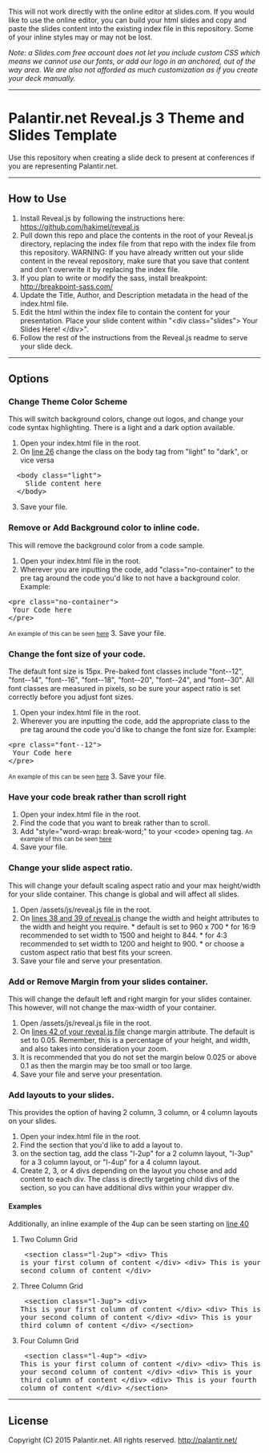 This will not work directly with the online editor at slides.com. If you would like to use the online editor, you can build your html slides and copy and paste the slides content into the existing index file in this repository. Some of your inline styles may or may not be lost.

*Note: a Slides.com free account does not let you include custom CSS which means we cannot use our fonts, or add our logo in an anchored, out of the way area. We are also not afforded as much customization as if you create your deck manually.*

-----
# Palantir.net Reveal.js 3 Theme and Slides Template

Use this repository when creating a slide deck to present at conferences if you are representing Palantir.net.

-----
## How to Use

1. Install Reveal.js by following the instructions here: https://github.com/hakimel/reveal.js
2. Pull down this repo and place the contents in the root of your Reveal.js directory, replacing the index file from that repo with the index file from this repository. WARNING: If you have already written out your slide content in the reveal repository, make sure that you save that content and don't overwrite it by replacing the index file.
3. If you plan to write or modify the sass, install breakpoint: http://breakpoint-sass.com/
4. Update the Title, Author, and Description metadata in the head of the index.html file.
4. Edit the html within the index file to contain the content for your presentation. Place your slide content within "&#060;div class="slides"&gt; Your Slides Here! &#060;/div&gt;".
4. Follow the rest of the instructions from the Reveal.js readme to serve your slide deck.

-----
## Options

### Change Theme Color Scheme
This will switch background colors, change out logos, and change your code syntax highlighting. There is a light and a dark option available.
  1. Open your index.html file in the root.
  2. On [line 26](https://github.com/palantirnet/palantir-reveal/blob/master/index.html#L26) change the class on the body tag from "light" to "dark", or vice versa
  <pre>
  &#060;body class="light"&gt;
    Slide content here
  &#060;/body&gt;</pre>
  3. Save your file.

### Remove or Add Background color to inline code.
This will remove the background color from a code sample.
  1. Open your index.html file in the root.
  2. Wherever you are inputting the code, add "class="no-container" to the pre tag around the code you'd like to not have a background color. Example:
<pre>
&#060;pre class="no-container"&gt;
 Your Code here
&#060;/pre&gt;
</pre>
<small>An example of this can be seen [here](https://github.com/palantirnet/palantir-reveal/blob/master/index.html#L248)</small>
  3. Save your file.

### Change the font size of your code.
The default font size is 15px. Pre-baked font classes include "font--12", "font--14", "font--16", "font--18", "font--20", "font--24", and "font--30". All font classes are measured in pixels, so be sure your aspect ratio is set correctly before you adjust font sizes.
  1. Open your index.html file in the root.
  2. Wherever you are inputting the code, add the appropriate class to the pre tag around the code you'd like to change the font size for. Example:
<pre>
&#060;pre class="font--12"&gt;
 Your Code here
&#060;/pre&gt;
</pre>
<small>An example of this can be seen [here](https://github.com/palantirnet/palantir-reveal/blob/master/index.html#L248)</small>
  3. Save your file.

### Have your code break rather than scroll right
  1. Open your index.html file in the root.
  2. Find the code that you want to break rather than to scroll.
  3. Add "style="word-wrap: break-word;" to your &#060;code&gt; opening tag.
  <small>An example of this can be seen [here](https://github.com/palantirnet/palantir-reveal/blob/master/index.html#L248)</small>
  4. Save your file.

### Change your slide aspect ratio.
This will change your default scaling aspect ratio and your max height/width for your slide container. This change is global and will affect all slides.
  1. Open /assets/js/reveal.js file in the root.
  2. On [lines 38 and 39 of reveal.js](https://github.com/palantirnet/palantir-reveal/blob/master/palantirnet-theme/assets/js/reveal.js#L38-L39) change the width and height attributes to the width and height you require.
    * default is set to 960 x 700
    * for 16:9 recommended to set width to 1500 and height to 844.
    * for 4:3 recommended to set width to 1200 and height to 900.
    * or choose a custom aspect ratio that best fits your screen.
  3. Save your file and serve your presentation.

### Add or Remove Margin from your slides container.
This will change the default left and right margin for your slides container. This however, will not change the max-width of your container.
  1. Open /assets/js/reveal.js file in the root.
  2. On [lines 42 of your reveal.js file](https://github.com/palantirnet/palantir-reveal/blob/master/palantirnet-theme/assets/js/reveal.js#L42) change margin attribute. The default is set to 0.05. Remember, this is a percentage of your height, and width, and also takes into consideration your zoom.
  3. It is recommended that you do not set the margin below 0.025 or above 0.1 as then the margin may be too small or too large.
  4. Save your file and serve your presentation.

### Add layouts to your slides.
This provides the option of having 2 column, 3 column, or 4 column layouts on your slides.
  1. Open your index.html file in the root.
  2. Find the section that you'd like to add a layout to.
  3. on the section tag, add the class "l-2up" for a 2 column layout, "l-3up" for a 3 column layout, or "l-4up" for a 4 column layout.
  4. Create 2, 3, or 4 divs depending on the layout you chose and add content to each div. The class is directly targeting child divs of the section, so you can have additional divs within your wrapper div.

  #### Examples
  Additionally, an inline example of the 4up can be seen starting on [line 40](https://github.com/palantirnet/palantir-reveal/blob/master/index.html#L40-L61)
   1. Two Column Grid
    <pre>
    &#060;section class="l-2up"&gt;
        &#060;div&gt; This is your first column of content &#060;/div&gt;
    &#060;div&gt; This is your second column of content &#060;/div&gt;
    </pre>
   2. Three Column Grid
    <pre>
    &#060;section class="l-3up"&gt;
        &#060;div&gt; This is your first column of content &#060;/div&gt;
        &#060;div&gt; This is your second column of content &#060;/div&gt;
        &#060;div&gt; This is your third column of content &#060;/div&gt;
    &#060;/section&gt;
    </pre>
   3. Four Column Grid
    <pre>
    &#060;section class="l-4up"&gt;
        &#060;div&gt; This is your first column of content &#060;/div&gt;
        &#060;div&gt; This is your second column of content &#060;/div&gt;
        &#060;div&gt; This is your third column of content &#060;/div&gt;
        &#060;div&gt; This is your fourth column of content &#060;/div&gt;
    &#060;/section&gt;
    </pre>

-----
## License

Copyright (C) 2015 Palantir.net. All rights reserved. http://palantir.net/

